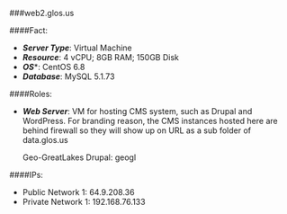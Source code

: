###web2.glos.us

####Fact:
- ***Server Type***: Virtual Machine
- ***Resource***: 4 vCPU; 8GB RAM; 150GB Disk
- ***OS****: CentOS 6.8
- ***Database***: MySQL 5.1.73

####Roles:
- ***Web Server***: VM for hosting CMS system, such as Drupal and WordPress. For branding reason, the CMS instances hosted here are behind firewall so they will show up on URL as a sub folder of data.glos.us
  
  Geo-GreatLakes Drupal: geogl

####IPs:
- Public Network 1: 64.9.208.36
- Private Network 1: 192.168.76.133

